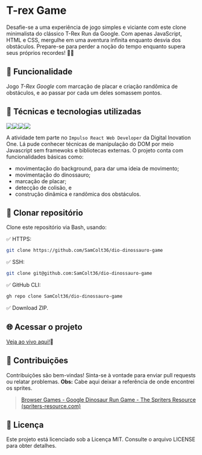 
#  T-rex Game
 Desafie-se a uma experiência de jogo simples e viciante com este clone minimalista do clássico T-Rex Run da Google. Com apenas JavaScript, HTML e CSS, mergulhe em uma aventura infinita enquanto desvia dos obstáculos. Prepare-se para perder a noção do tempo enquanto supera seus próprios recordes! 🦖🌵
##  🔨 Funcionalidade
Jogo *T-Rex Google* com marcação de placar e criação randômica de obstáculos, e ao passar por cada um deles somassem pontos.

## 🚀 Técnicas e tecnologias utilizadas

![](https://img.shields.io/badge/JavaScript-F7DF1E?style=for-the-badge&logo=javascript&logoColor=black)![](https://img.shields.io/badge/HTML5-E34F26?style=for-the-badge&logo=html5&logoColor=white)![](https://img.shields.io/badge/CSS3-1572B6?style=for-the-badge&logo=css3&logoColor=white)![](https://img.shields.io/badge/Visual_Studio-5C2D91?style=for-the-badge&logo=visual%20studio&logoColor=white)


A atividade tem parte no `Impulso React Web Developer` da Digital Inovation One. Lá pude conhecer técnicas de manipulação do DOM por meio Javascript sem framewoks e bibliotecas externas. O projeto conta com funcionalidades básicas como: 
- movimentação do background, para dar uma ideia de movimento; 
- movimentação do dinossauro; 
- marcação de placar;
- detecção de colisão, e
- construção dinâmica e randômica dos obstáculos.

## 📁 Clonar repositório
Clone este repositório via Bash, usando:

✅  HTTPS:
~~~~ bash
git clone https://github.com/SamColt36/dio-dinossauro-game
~~~~
✅ SSH:   
~~~~ bash
git clone git@github.com:SamColt36/dio-dinossauro-game
~~~~
✅ GitHub CLI:
~~~~ bash
gh repo clone SamColt36/dio-dinossauro-game
~~~~
✅ Download ZIP.

## 🌐 Acessar o projeto

[Veja ao vivo aqui!](https://samcolt36.github.io/dio-dinossauro-game/)🔗


## 👥 Contribuições
Contribuições são bem-vindas! Sinta-se à vontade para enviar pull requests ou relatar problemas.
**Obs:** Cabe aqui deixar a referência de onde encontrei os sprites.
> [Browser Games - Google Dinosaur Run Game - The Spriters Resource (spriters-resource.com)](https://www.spriters-resource.com/browser_games/googledinosaurrungame/)

## 📄 Licença
Este projeto está licenciado sob a Licença MIT. Consulte o arquivo LICENSE para obter detalhes.
